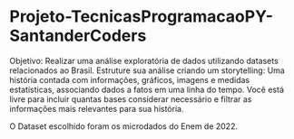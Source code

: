 # Projeto-TecnicasProgramacaoPY-SantanderCoders

Objetivo: Realizar uma análise exploratória de dados utilizando datasets relacionados ao Brasil. Estruture sua análise criando um storytelling: Uma história contada com informações, gráficos, imagens e medidas estatísticas, associando dados a fatos em uma linha do tempo. Você está livre para incluir quantas bases considerar necessário e filtrar as informações mais relevantes para sua história.

O Dataset escolhido foram os microdados do Enem de 2022.
